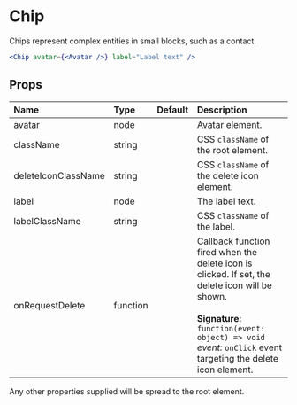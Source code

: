 Chip
====

Chips represent complex entities in small blocks, such as a contact.

```jsx
<Chip avatar={<Avatar />} label="Label text" />
```

Props
-----

| Name | Type | Default | Description |
|:-----|:-----|:--------|:------------|
| avatar | node |  | Avatar element. |
| className | string |  | CSS `className` of the root element. |
| deleteIconClassName | string |  | CSS `className` of the delete icon element. |
| label | node |  | The label text. |
| labelClassName | string |  | CSS `className` of the label. |
| onRequestDelete | function |  | Callback function fired when the delete icon is clicked. If set, the delete icon will be shown.<br><br>**Signature:**<br>`function(event: object) => void`<br>*event:* `onClick` event targeting the delete icon element. |

Any other properties supplied will be spread to the root element.
